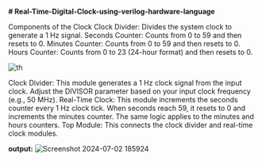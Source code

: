 **# Real-Time-Digital-Clock-using-verilog-hardware-language**

Components of the Clock
Clock Divider: Divides the system clock to generate a 1 Hz signal.
Seconds Counter: Counts from 0 to 59 and then resets to 0.
Minutes Counter: Counts from 0 to 59 and then resets to 0.
Hours Counter: Counts from 0 to 23 (24-hour format) and then resets to 0.


![th](https://github.com/panda12384/Real-Time-Digital-Clock-using-verilog-hardware-language/assets/160568759/8998692e-dda7-44bb-af17-4680376cddc2)


Clock Divider: This module generates a 1 Hz clock signal from the input clock. Adjust the DIVISOR parameter based on your input clock frequency (e.g., 50 MHz).
Real-Time Clock: This module increments the seconds counter every 1 Hz clock tick. When seconds reach 59, it resets to 0 and increments the minutes counter. The same logic applies to the minutes and hours counters.
Top Module: This connects the clock divider and real-time clock modules.



**output:**
![Screenshot 2024-07-02 185924](https://github.com/panda12384/Real-Time-Digital-Clock-using-verilog-hardware-language/assets/160568759/5f674b97-ca81-4e55-a272-a3cf272e1194)
